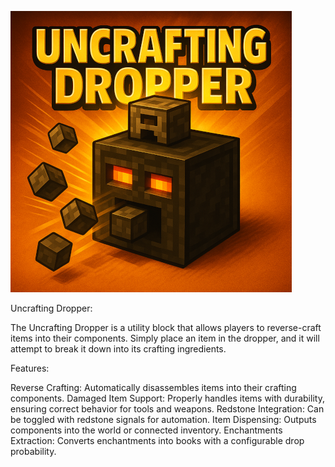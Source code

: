 
![Logo](images/logoH.png)

Uncrafting Dropper:

The Uncrafting Dropper is a utility block that allows players to reverse-craft items into their components. 
Simply place an item in the dropper, and it will attempt to break it down into its crafting ingredients.

Features:

   Reverse Crafting: Automatically disassembles items into their crafting components.
   Damaged Item Support: Properly handles items with durability, ensuring correct behavior for tools and weapons.
   Redstone Integration: Can be toggled with redstone signals for automation.
   Item Dispensing: Outputs components into the world or connected inventory.
   Enchantments Extraction: Converts enchantments into books with a configurable drop probability.
